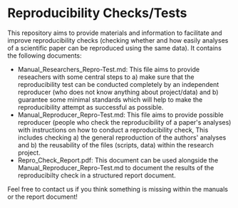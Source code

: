 # Reproducibility Checks/Tests
This repository aims to provide materials and information to facilitate and improve reproducibility checks (checking whether and how easily analyses of a scientific paper can be reproduced using the same data). It contains the following documents:
- Manual_Researchers_Repro-Test.md: This file aims to provide reseachers with some central steps to a) make sure that the reproducibility test can be conducted completely by an independent reproducer (who does not know anything about project/data) and b) guarantee some minimal standards which will help to make the reproducibility attempt as successful as possible.
- Manual_Reproducer_Repro-Test.md: This file aims to provide possible reproducer (people who check the reproducibility of a paper's analyses) with instructions on how to conduct a reproducibility check, This includes checking a) the general reproduction of the authors' analyses and b) the reusability of the files (scripts, data) within the research project.
- Repro_Check_Report.pdf: This document can be used alongside the Manual_Reproducer_Repro-Test.md to document the results of the reproducibilty check in a structured report document.

Feel free to contact us if you think something is missing within the manuals or the report document!
